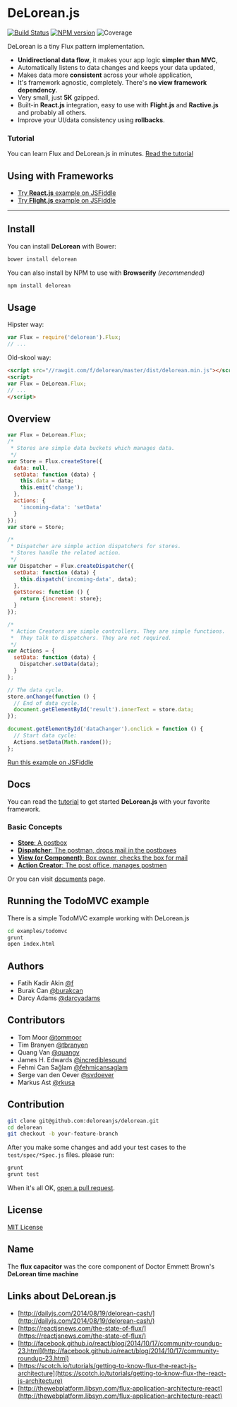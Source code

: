 # DeLorean.js

[![Build Status](https://travis-ci.org/deloreanjs/delorean.svg?branch=master)](https://travis-ci.org/deloreanjs/delorean)
 [![NPM version](https://badge.fury.io/js/delorean.svg)](http://badge.fury.io/js/delorean)
 ![Coverage](http://progressed.io/bar/84?title=coverage)

DeLorean is a tiny Flux pattern implementation.

  - **Unidirectional data flow**, it makes your app logic **simpler than MVC**,
  - Automatically listens to data changes and keeps your data updated,
  - Makes data more **consistent** across your whole application,
  - It's framework agnostic, completely. There's **no view framework dependency**.
  - Very small, just **5K** gzipped.
  - Built-in **React.js** integration, easy to use with **Flight.js** and **Ractive.js** and probably all others.
  - Improve your UI/data consistency using **rollbacks**.

### Tutorial

You can learn Flux and DeLorean.js in minutes. [Read the tutorial](./docs/tutorial.md)

## Using with Frameworks

  - [Try **React.js** example on JSFiddle](http://jsfiddle.net/smadad/m2r0xo70/3/)
  - [Try **Flight.js** example on JSFiddle](http://jsfiddle.net/smadad/hz9nahga/1/)
  
---

## Install

You can install **DeLorean** with Bower:

```bash
bower install delorean
```

You can also install by NPM to use with **Browserify** *(recommended)*

```bash
npm install delorean
```

## Usage

Hipster way:

```js
var Flux = require('delorean').Flux;
// ...
```

Old-skool way:

```html
<script src="//rawgit.com/f/delorean/master/dist/delorean.min.js"></script>
<script>
var Flux = DeLorean.Flux;
// ...
</script>
```

## Overview

```javascript
var Flux = DeLorean.Flux;
/*
 * Stores are simple data buckets which manages data.
 */
var Store = Flux.createStore({
  data: null,
  setData: function (data) {
    this.data = data;
    this.emit('change');
  },
  actions: {
    'incoming-data': 'setData'
  }
});
var store = Store;

/*
 * Dispatcher are simple action dispatchers for stores.
 * Stores handle the related action.
 */
var Dispatcher = Flux.createDispatcher({
  setData: function (data) {
    this.dispatch('incoming-data', data);
  },
  getStores: function () {
    return {increment: store};
  }
});

/*
 * Action Creators are simple controllers. They are simple functions.
 *  They talk to dispatchers. They are not required.
 */
var Actions = {
  setData: function (data) {
    Dispatcher.setData(data);
  }
};

// The data cycle.
store.onChange(function () {
  // End of data cycle.
  document.getElementById('result').innerText = store.data;
});

document.getElementById('dataChanger').onclick = function () {
  // Start data cycle:
  Actions.setData(Math.random());
};
```
[Run this example on JSFiddle](http://jsfiddle.net/smadad/tL4mctjd/1/)

## Docs

You can read the [tutorial](./docs/tutorial.md) to get started
**DeLorean.js** with your favorite framework.

### Basic Concepts

  - [**Store**: A postbox](./docs/stores.md)
  - [**Dispatcher**: The postman, drops mail in the postboxes](./docs/dispatchers.md)
  - [**View (or Component)**: Box owner, checks the box for mail](./docs/views.md)
  - [**Action Creator**: The post office, manages postmen](./docs/actions.md)

Or you can visit [documents](./docs) page.

## Running the TodoMVC example

There is a simple TodoMVC example working with DeLorean.js

```bash
cd examples/todomvc
grunt
open index.html
```

## Authors

  - Fatih Kadir Akin [@f](https://github.com/f)
  - Burak Can [@burakcan](https://github.com/burakcan)
  - Darcy Adams [@darcyadams](https://github.com/darcyadams)

## Contributors

  - Tom Moor [@tommoor](https://github.com/tommoor)
  - Tim Branyen [@tbranyen](https://github.com/tbranyen)
  - Quang Van [@quangv](https://github.com/quangv)
  - James H. Edwards [@incrediblesound](https://github.com/incrediblesound)
  - Fehmi Can Sağlam [@fehmicansaglam](https://github.com/fehmicansaglam)
  - Serge van den Oever [@svdoever](https://github.com/svdoever)
  - Markus Ast [@rkusa](https://github.com/rkusa)

## Contribution

```bash
git clone git@github.com:deloreanjs/delorean.git
cd delorean
git checkout -b your-feature-branch
```

After you make some changes and add your test cases to the `test/spec/*Spec.js`
files. please run:

```bash
grunt
grunt test
```

When it's all OK, [open a pull request](https://github.com/deloreanjs/delorean/compare/).

## License

[MIT License](http://f.mit-license.org)

## Name

The **flux capacitor** was the core component of Doctor Emmett Brown's **DeLorean time machine**

## Links about DeLorean.js

 - [http://dailyjs.com/2014/08/19/delorean-cash/](http://dailyjs.com/2014/08/19/delorean-cash/)
 - [https://reactjsnews.com/the-state-of-flux/](https://reactjsnews.com/the-state-of-flux/)
 - [http://facebook.github.io/react/blog/2014/10/17/community-roundup-23.html](http://facebook.github.io/react/blog/2014/10/17/community-roundup-23.html)
 - [https://scotch.io/tutorials/getting-to-know-flux-the-react-js-architecture](https://scotch.io/tutorials/getting-to-know-flux-the-react-js-architecture)
 - [http://thewebplatform.libsyn.com/flux-application-architecture-react](http://thewebplatform.libsyn.com/flux-application-architecture-react)
